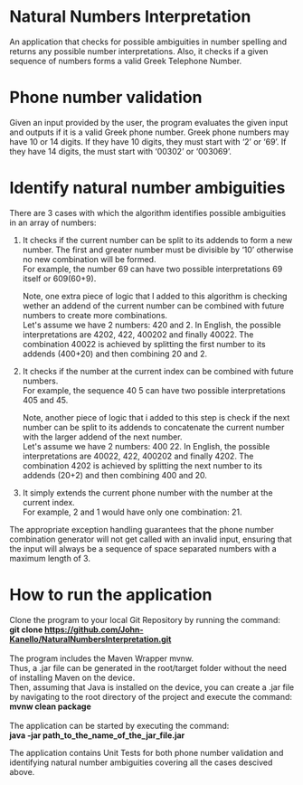 # Natural Numbers Interpretation
An application that checks for possible ambiguities in number spelling and returns any possible number interpretations. Also, 
it checks if a given sequence of numbers forms a valid Greek Telephone Number.

# Phone number validation
Given an input provided by the user, the program evaluates the given input and outputs if it is a valid Greek phone number. Greek phone numbers may have 10 or 14 digits. 
If they have 10 digits, they must start with ‘2’ or ‘69’. If they have 14 digits, the must start with ‘00302’ or ‘003069’.

# Identify natural number ambiguities
There are 3 cases with which the algorithm identifies possible ambiguities in an array of numbers:
1. It checks if the current number can be split to its addends to form a new number. The first and greater number must be divisible
  by ‘10’ otherwise no new combination will be formed.</br>For example, the number 69 can have two possible interpretations 69 itself or 609(60+9).

   Note, one extra piece of logic that I added to this algorithm is checking wether an addend of
   the current number can be combined with future numbers to create more combinations.</br>
   Let's assume we have 2 numbers: 420 and 2.
   In English, the possible interpretations are 4202, 422, 400202 and finally 40022.
   The combination 40022 is achieved by splitting the first number to its addends (400+20) and then combining 20 and 2.

2. It checks if the number at the current index can be combined with future numbers.</br>
   For example, the sequence 40 5 can have two possible interpretations 405 and 45.

   Note, another piece of logic that i added to this step is check if the next number can be
   split to its addends to concatenate the current number with the larger addend of the next number.</br>
   Let's assume we have 2 numbers: 400 22.
   In English, the possible interpretations are 40022, 422, 400202 and finally 4202.
   The combination 4202 is achieved by splitting the next number to its addends (20+2) and then combining 400 and 20.

3.  It simply extends the current phone number with the number at the current index.</br>
    For example, 2 and 1 would have only one combination: 21.

The appropriate exception handling guarantees that the phone number combination generator will not get called with an invalid input,
ensuring that the input will always be a sequence of space separated numbers with a maximum length of 3.

# How to run the application
Clone the program to your local Git Repository by running the command:</br>
<b>git clone https://github.com/John-Kanello/NaturalNumbersInterpretation.git</b></br></br>
The program includes the Maven Wrapper mvnw.</br>
Thus, a .jar file can be generated in the root/target folder without the need of installing Maven on the device.</br>
Then, assuming that Java is installed on the device, you can create a .jar file by navigating to the root directory of the project and execute the command:
</br><b>mvnw clean package</b></br></br>
The application can be started by executing the command:</br><b>java -jar path_to_the_name_of_the_jar_file.jar</b>

The application contains Unit Tests for both phone number validation and identifying natural number ambiguities
covering all the cases descived above.



